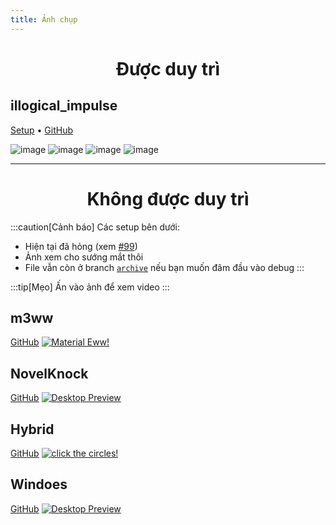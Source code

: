 ```yaml
---
title: Ảnh chụp
---
```


<div align="center">
    <h1>Được duy trì</h1>
</div>

## illogical_impulse
[Setup](../../i-i/01setup)    •    [GitHub](https://github.com/end-4/dots-hyprland/tree/illogical-impulse)

![image](/dots-hyprland-wiki/screenshots/i-i.1.png)
![image](/dots-hyprland-wiki/screenshots/i-i.2.png)
![image](/dots-hyprland-wiki/screenshots/i-i.3.png)
![image](/dots-hyprland-wiki/screenshots/i-i.4.png)

---

<div align="center">
    <h1>Không được duy trì</h1>
</div>

:::caution[Cảnh báo]
Các setup bên dưới:
- Hiện tại đã hỏng (xem [#99](https://github.com/end-4/dots-hyprland/issues/99))
- Ảnh xem cho sướng mắt thôi
- File vẫn còn ở branch [`archive`](https://github.com/end-4/dots-hyprland/tree/archive) nếu bạn muốn đâm đầu vào debug
:::

:::tip[Mẹo]
Ấn vào ảnh để xem video
:::

## m3ww
[GitHub](https://github.com/end-4/dots-hyprland/tree/archive)
<a href="https://streamable.com/85ch8x">
 <img src="/dots-hyprland-wiki/screenshots/m3ww.1.png" alt="Material Eww!">
</a>

## NovelKnock
[GitHub](https://github.com/end-4/dots-hyprland/tree/archive)
<a href="https://streamable.com/7vo61k">
 <img src="/dots-hyprland-wiki/screenshots/n-k.1.png" alt="Desktop Preview">
</a>

## Hybrid
[GitHub](https://github.com/end-4/dots-hyprland/tree/archive)
<a href="https://streamable.com/4oogot">
 <img src="/dots-hyprland-wiki/screenshots/hybrid.1.png" alt="click the circles!">
</a>

## Windoes
[GitHub](https://github.com/end-4/dots-hyprland/tree/archive)
<a href="https://streamable.com/5qx614">
 <img src="/dots-hyprland-wiki/screenshots/windoes.1.png" alt="Desktop Preview">
</a>
